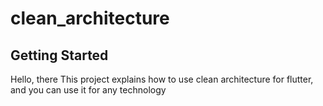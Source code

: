 # clean_architecture
## Getting Started
Hello, there
This project explains how to use clean architecture for flutter, and you can use it for any technology
